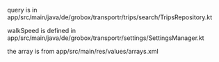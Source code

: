 query is in app/src/main/java/de/grobox/transportr/trips/search/TripsRepository.kt

walkSpeed is defined in app/src/main/java/de/grobox/transportr/settings/SettingsManager.kt

the array is from app/src/main/res/values/arrays.xml
